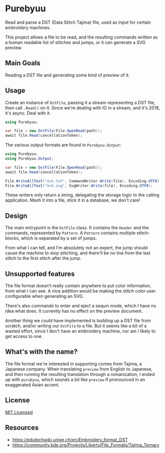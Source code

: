 # Purebyuu

Read and parse a DST (Data Stitch Tajima) file, used as input for certain embroidery machines.

This project allows a file to be read, and the resulting commands written as a human readable list of
stitches and jumps, or it can generate a SVG preview.

## Main Goals

Reading a DST file and generating some kind of preview of it.

## Usage

Create an instance of `DstFile`, passing it a stream representing a DST file, then call `.Read()` on it. Since we're dealing with IO in a stream, and it's 2018, it's async. Deal with it.

```csharp
using Purebyuu;

var file = new DstFile(File.OpenRead(path));
await file.Read(cancellationToken);
```

The various output formats are found in `Purebyuu.Output`:

```csharp
using Purebyuu;
using Purebyuu.Output;

var file = new DstFile(File.OpenRead(path));
await file.Read(cancellationToken);

File.WriteAllText("out.txt", CommandWriter.Write(file), Encoding.UTF8);
File.WriteAllText("out.svg", SvgWriter.Write(file), Encoding.UTF8);
```

These writers only return a string, delegating the storage logic to the calling application.
Mash it into a file, stick it in a database, we don't care!

## Design

The main entrypoint is the `DstFile` class. It contains the `Header` and the commands, represented by `Pattern`. A `Pattern` contains multiple stitch-blocks, which is separated by a set of jumps.

From what I can tell, and I'm absolutely not an expert, the jump should cause the machine to stop stitching, and there'll be no line from the last stitch to the first stitch after the jump.

## Unsupported features

The file format doesn't really contain anywhere to put color information, from what I can see. A nice addition would be making the stitch color user configurable when generating an SVG.

There's also commands to enter and eject a sequin mode, which I have no idea what does. It currently has no effect on the preview document.

Another thing we could have implemented is building up a DST file from scratch, and/or writing our `DstFile` to a file. But it seems like a bit of a wasted effort, since I don't have an embroidery machine, nor am I likely to get access to one.

## What's with the name?

The file format we're interested in supporting comes from Tajima, a Japanese company.
When translating `preview` from English to Japanese, and then running the resulting translation through a romanization, I ended up with `purubyuu`, which sounds a bit like `preview` if pronounced in an exaggerated Asian accent.

## License

[MIT Licensed](LICENSE.md)

## Resources

- https://edutechwiki.unige.ch/en/Embroidery_format_DST
- https://community.kde.org/Projects/Liberty/File_Formats/Tajima_Ternary
